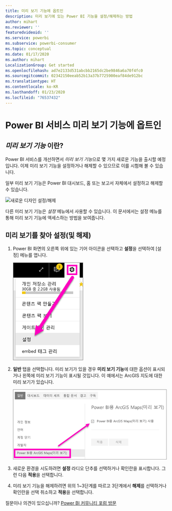 ```yaml
---
title: 미리 보기 기능에 옵트인
description: 미리 보기에 있는 Power BI 기능을 설정/해제하는 방법
author: mihart
ms.reviewer: ''
featuredvideoid: ''
ms.service: powerbi
ms.subservice: powerbi-consumer
ms.topic: conceptual
ms.date: 01/17/2020
ms.author: mihart
LocalizationGroup: Get started
ms.openlocfilehash: ad7e2133d531abcbb2165dc2be9846a6a70f4fc0
ms.sourcegitcommit: 02342150eeab52b13a37b7725900eaf84de912bc
ms.translationtype: HT
ms.contentlocale: ko-KR
ms.lasthandoff: 01/23/2020
ms.locfileid: "76537432"
---
```

# <a name="opt-in-for-power-bi-service-preview-features"></a>Power BI 서비스 미리 보기 기능에 옵트인
## <a name="what-are-preview-features"></a>*미리 보기 기능* 이란?
Power BI 서비스를 개선하면서 *미리 보기 기능*으로 몇 가지 새로운 기능을 출시할 예정입니다. 이제 미리 보기 기능을 설정하거나 해제할 수 있으므로 이를 시험해 볼 수 있습니다.

일부 미리 보기 기능은 Power BI 대시보드, 홈 또는 보고서 자체에서 설정하고 해제할 수 있습니다.

   ![새로운 디자인 설정/해제](./media/end-user-preview-features/power-bi-toggle.png)

다른 미리 보기 기능은 *설정* 메뉴에서 사용할 수 있습니다. 이 문서에서는 설정 메뉴를 통해 미리 보기 기능에 액세스하는 방법을 보여줍니다.

## <a name="find-previews-and-turn-them-on-and-off"></a>미리 보기를 찾아 설정(및 해제)
1. Power BI 화면의 오른쪽 위에 있는 기어 아이콘을 선택하고 **설정**을 선택하여 [설정] 메뉴를 엽니다.
   
   ![설정 메뉴](./media/end-user-preview-features/power-bi-settings.png)
2. **일반** 탭을 선택합니다. 미리 보기가 있을 경우 **미리 보기 기능**에 대한 옵션이 표시되거나 왼쪽에 미리 보기 기능이 표시될 것입니다.  이 예에서는 ArcGIS 지도에 대한 미리 보기가 있습니다. 
   
   ![일반 탭](./media/end-user-preview-features/power-bi-preview-esri.png)
3. 새로운 환경을 시도하려면 **설정** 라디오 단추를 선택하거나 확인란을 표시합니다. 그런 다음 **적용**을 선택합니다.
4. 미리 보기 기능을 해제하려면 위의 1~3단계를 따르고 3단계에서 **해제**를 선택하거나 확인란을 선택 취소하고 **적용**을 선택합니다.


질문이나 의견이 있으십니까? [Power BI 커뮤니티 포럼 방문](https://community.powerbi.com/t5/Navigation-Preview-Forum/bd-p/NavigationPreview)

